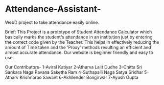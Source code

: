 # Attendance-Assistant-
WebD project to take attendance easily online.

Brief: This Project is a prototype of Student Attendance Calculator which basically marks the student's attendance in an institution just by entering the correct code given by the Teacher. This helps in effectively reducing the amount of Time taken and the 'Proxy' methods resulting an efficient and almost accurate attendance.
Our website is beginner friendly and easy to use.

Our Contributors-
1-Aviral Katiyar
2-Atharva Lalit Dudhe
3-Chitta Sri Sankara Naga Pavana Saketha Ram
4-Suthapalli Naga Satya Sridhar
5-Atharv Krishnarao Sawant
6-Akhilender Bongirwar 
7-Ayush Gupta
